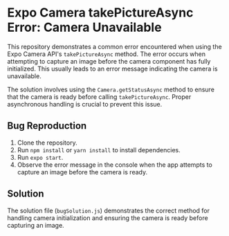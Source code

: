 # Expo Camera takePictureAsync Error: Camera Unavailable

This repository demonstrates a common error encountered when using the Expo Camera API's `takePictureAsync` method. The error occurs when attempting to capture an image before the camera component has fully initialized.  This usually leads to an error message indicating the camera is unavailable.

The solution involves using the `Camera.getStatusAsync` method to ensure that the camera is ready before calling `takePictureAsync`. Proper asynchronous handling is crucial to prevent this issue.

## Bug Reproduction

1. Clone the repository.
2. Run `npm install` or `yarn install` to install dependencies.
3. Run `expo start`. 
4. Observe the error message in the console when the app attempts to capture an image before the camera is ready.

## Solution

The solution file (`bugSolution.js`) demonstrates the correct method for handling camera initialization and ensuring the camera is ready before capturing an image.